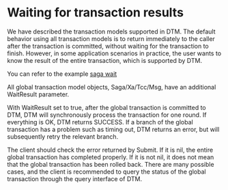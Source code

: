 # Waiting for transaction results

We have described the transaction models supported in DTM.
The default behavior using all transaction models is to return immediately to the caller after the transaction is committed, without waiting for the transaction to finish. 
However, in some application scenarios in practice, the user wants to know the result of the entire transaction, which is supported by DTM.

You can refer to the example [saga wait](https://github.com/yedf/dtm/blob/main/examples/http_saga_wait.go)

All global transaction model objects, Saga/Xa/Tcc/Msg, have an additional WaitResult parameter.

With WaitResult set to true, after the global transaction is committed to DTM, DTM will synchronously process the transaction for one round.
If everything is OK, DTM returns SUCCESS.
If a branch of the global transaction has a problem such as timing out, DTM returns an error, but will subsequently retry the relevant branch.

The client should check the error returned by Submit.
If it is nil, the entire global transaction has completed properly. 
If it is not nil, it does not mean that the global transaction has been rolled back. 
There are many possible cases, and the client is recommended to query the status of the global transaction through the query interface of DTM.

